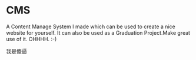 # CMS
A Content Manage System I made which can be used to create a nice website for yourself. 
It can also be used as a Graduation Project.Make great use of it.
OHHHH. :-)

我是傻逼

